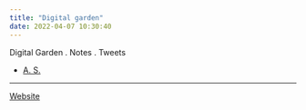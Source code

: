 ```yaml
---
title: "Digital garden"
date: 2022-04-07 10:30:40
---
```


Digital Garden . Notes . Tweets


- [A. S.](as)



---

[Website](https://raghug.com/)